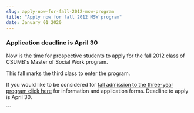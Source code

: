 ```yaml
---
slug: apply-now-for-fall-2012-msw-program
title: "Apply now for fall 2012 MSW program"
date: January 01 2020
---
```


 
<h3>Application deadline is April 30</h3>
<p>
  Now is the time for prospective students to apply for the fall 2012 class of
  CSUMB's Master of Social Work program.
</p>
<p>This fall marks the third class to enter the program.</p>
<p>
  If you would like to be considered for
  <a href="https://csumb.edu/msw"
    >fall admission to the three&#45;year program click here</a
  >
  for information and application forms. Deadline to apply is April 30.
</p>
```
